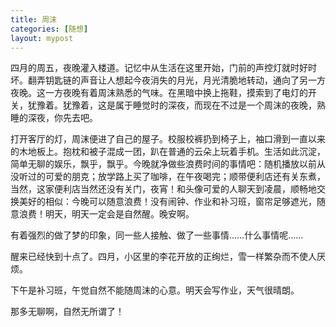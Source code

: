```yaml
---
title: 周沫
categories: [随想]
layout: mypost
---
```


四月的周五，夜晚灌入楼道。记忆中从生活在这里开始，门前的声控灯就时好时坏。翻弄钥匙链的声音让人想起今夜消失的月光，月光清脆地转动，通向了另一方夜晚。这一方夜晚有着周沫熟悉的气味。在黑暗中换上拖鞋，摸索到了电灯的开关，犹豫着。犹豫着，这是属于睡觉时的深夜，而现在不过是一个周沫的夜晚，熟睡的深夜，你先去吧。

打开客厅的灯，周沫便进了自己的屋子。校服校裤扔到椅子上，袖口滑到一直以来的木地板上。抱枕和被子混成一团，趴在普通的云朵上玩着手机。生活如此沉淀，简单无聊的娱乐，飘乎，飘乎。今晚就净做些浪费时间的事情吧：随机播放以前从没听过的可爱的朋克；放学路上买了咖啡，在午夜喝完；顺带便利店还有关东煮，当然，这家便利店当然还没有关门，夜宵！和头像可爱的人聊天到凌晨，顺畅地交换美好的相似：今晚可以随意浪费！没有闹钟、作业和补习班，窗帘足够遮光，随意浪费！明天，明天一定会是自然醒。晚安啊。

有着强烈的做了梦的印象，同一些人接触、做了一些事情……什么事情呢……

醒来已经快到十点了。四月，小区里的李花开放的正绚烂，雪一样繁杂而不使人厌烦。

下午是补习班，午觉自然不能随周沫的心意。明天会写作业，天气很晴朗。

那多无聊啊，自然无所谓了！